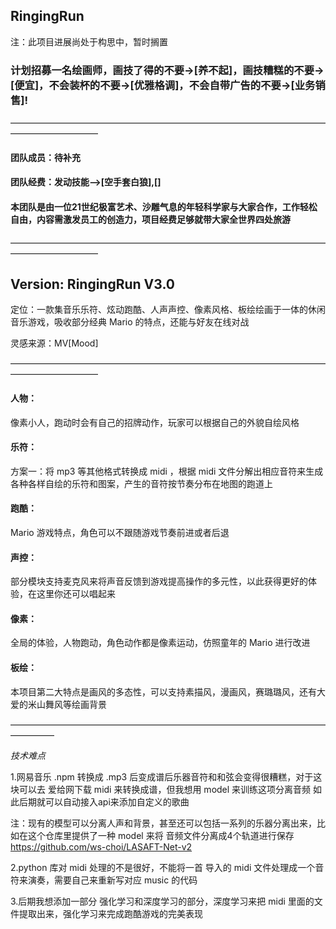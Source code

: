## RingingRun
注：此项目进展尚处于构思中，暂时搁置

### 计划招募一名绘画师，画技了得的不要->[养不起]，画技糟糕的不要->[便宜]，不会装杯的不要->[优雅格调]，不会自带广告的不要->[业务销售]!

——————————————————————————————————————————————
####  团队成员：待补充
####  团队经费：发动技能-->[空手套白狼],[]
####  本团队是由一位21世纪极富艺术、沙雕气息的年轻科学家与大家合作，工作轻松自由，内容需激发员工的创造力，项目经费足够就带大家全世界四处旅游

——————————————————————————————————————————————
## Version: RingingRun V3.0

定位：一款集音乐乐符、炫动跑酷、人声声控、像素风格、板绘绘画于一体的休闲音乐游戏，吸收部分经典 Mario 的特点，还能与好友在线对战

灵感来源：MV[Mood]

——————————————————————————————————————————————

#### 人物：

像素小人，跑动时会有自己的招牌动作，玩家可以根据自己的外貌自绘风格

#### 乐符：

方案一：将 mp3 等其他格式转换成 midi ，根据 midi 文件分解出相应音符来生成各种各样自绘的乐符和图案，产生的音符按节奏分布在地图的跑道上

#### 跑酷：

Mario 游戏特点，角色可以不跟随游戏节奏前进或者后退

#### 声控：

部分模块支持麦克风来将声音反馈到游戏提高操作的多元性，以此获得更好的体验，在这里你还可以唱起来

#### 像素：

全局的体验，人物跑动，角色动作都是像素运动，仿照童年的 Mario 进行改进

#### 板绘：

本项目第二大特点是画风的多态性，可以支持素描风，漫画风，赛璐璐风，还有大爱的米山舞风等绘画背景

—————————————————————————————————————————

*技术难点*

1.网易音乐 .npm 转换成 .mp3 后变成谱后乐器音符和和弦会变得很糟糕，对于这块可以去 爱给网下载 midi 来转换成谱，但我想用 model 来训练这项分离音频
如此后期就可以自动接入api来添加自定义的歌曲

注：现有的模型可以分离人声和背景，甚至还可以包括一系列的乐器分离出来，比如在这个仓库里提供了一种 model 来将 音频文件分离成4个轨道进行保存 https://github.com/ws-choi/LASAFT-Net-v2

2.python 库对 midi 处理的不是很好，不能将一首 导入的 midi 文件处理成一个音符来演奏，需要自己来重新写对应 music 的代码

3.后期我想添加一部分 强化学习和深度学习的部分，深度学习来把 midi 里面的文件提取出来，强化学习来完成跑酷游戏的完美表现
